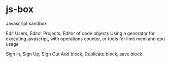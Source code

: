 # js-box
Javascript sandbox

Edit Users,
Editor Projects,
Editor of code objects
Using a generator for executing javascript, with operations counter, or tools for limit mem and cpu usage

Sign in, Sign Up, Sign Out
Add block, Duplicate block, save block
